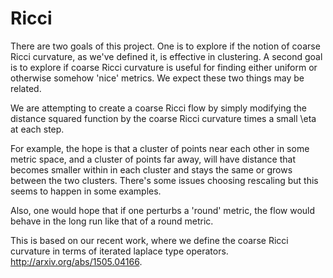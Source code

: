 # Ricci

There are two goals of this project.   One is to explore if the notion of coarse Ricci curvature, as we've defined it, is effective in clustering.   A second goal is to explore if coarse Ricci curvature is useful for finding either uniform or otherwise somehow 'nice' metrics.  We expect these two things may be related.  

We are attempting to create a coarse Ricci flow by simply modifying the distance squared function by the coarse Ricci curvature times a small \eta at each step.  

For example, the hope is that a cluster of points near each other in some metric space, and a cluster of points far away, will have distance that becomes smaller within in each cluster and stays the same or grows between the two clusters.   There's some issues choosing rescaling but this seems to happen in some examples.  

Also, one would hope that if one perturbs a 'round' metric, the flow would behave in the long run like that of a round metric.  

This is based on our recent work,  where we define the coarse Ricci curvature in terms of iterated laplace type operators.  http://arxiv.org/abs/1505.04166. 
